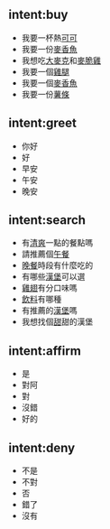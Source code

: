 ## intent:buy
- 我要一杯熱[可可](drink)
- 我要一份[麥香魚](food)
- 我想吃[大麥克](food)和[麥脆雞](food)
- 我要一個[雞腿](type)
- 我要一個[麥香魚](food)
- 我要一份[薯條](food)

## intent:greet
- 你好
- 好
- 早安
- 午安
- 晚安

## intent:search
- 有[清爽](adv)一點的餐點嗎
- 請推薦個[午餐](time)
- [晚餐](time)時段有什麼吃的
- 有哪些[漢堡](type)可以選
- [雞翅](type)有分口味嗎
- [飲料](type)有哪種
- 有推薦的[漢堡](type)嗎
- 我想找個[甜](adv)甜的漢堡

## intent:affirm
- 是
- 對阿
- 對
- 沒錯
- 好的

## intent:deny
- 不是
- 不對
- 否
- 錯了
- 沒有
